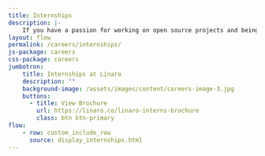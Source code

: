 ```yaml
---
title: Internships
description: |-
    If you have a passion for working on open source projects and being part of a community then you belong at Linaro. Linaro offers its employees the opportunity to work with leading edge technology and the latest hardware.
layout: flow
permalink: /careers/internships/
js-package: careers
css-package: careers
jumbotron:
    title: Internships at Linaro
    description: ""
    background-image: /assets/images/content/careers-image-3.jpg
    buttons:
      - title: View Brochure
        url: https://linaro.co/linaro-interns-brochure
        class: btn btn-primary
flow:
    - row: custom_include_row
      source: display_internships.html
---
```

